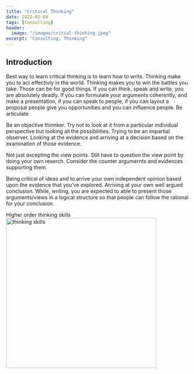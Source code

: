 ```yaml
---
title: "Critical Thinking"
date: 2022-01-09
tags: [Consulting]
header:
  image: "/images/critcal-thinking.jpeg"
excerpt: "Consulting, Thinking"
---
```


## Introduction

Best way to learn critical thinking is to learn how to write. Thinking make you to act effectivly in the world. 
Thinking makes you to win the battles you take. Those can be for good things. If you can think, speak and write, you are absolutely deadly.
If you can formulate your arguments coherently, and make a presentation, if you can speak to people, if you can layout a proposal people give you opportunities and 
you can influence people. Be articulate

Be an objective thinnker. Try not to look at it from a particular individual perspective but looking all the possibilities. Trying to be an impartial observer. 
Looking at the evidence and arriving at a decision based on the examination of those evidence. 

Not just excepting the view points. Still have to question the view point by doing your own reserch. Consider the counter argumernts and evidences supporting them. 

Being critical of ideas and to arrive your own independent opinion based upon the evidence that you've explored. Arriving at your own well argued conclusion. While,
writing, you are expected to able to present those arguments/views in a logical structure so that people can follow the rational for your conclusion. 

Higher order thinking skills
<img width="411" alt="thinking skills" src="https://user-images.githubusercontent.com/58917487/148698378-e9e6397d-4423-44e1-9163-d19ed52c431f.png">
